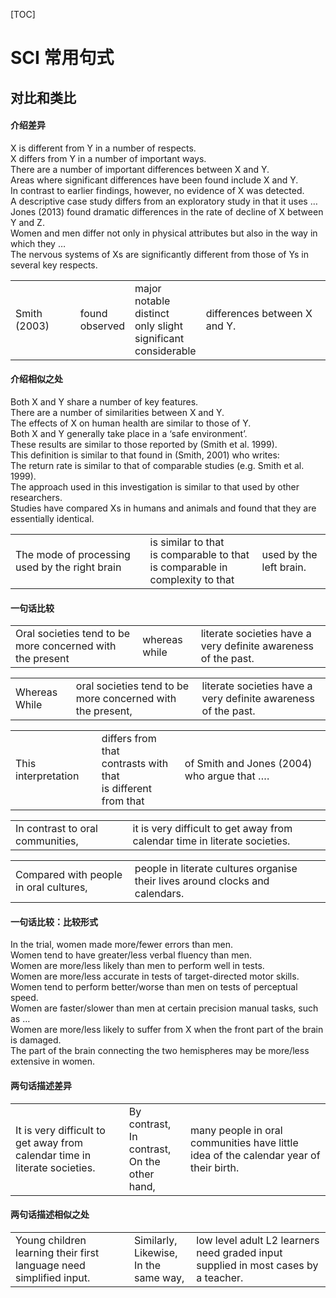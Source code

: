 [TOC]
# SCI 常用句式

## 对比和类比

#### 介绍差异

X is different from Y in a number of respects.<br/>
X differs from Y in a number of important ways.<br/>
There are a number of important differences between X and Y.<br/>
Areas where significant differences have been found include X and Y.<br/>
In contrast to earlier findings, however, no evidence of X was detected.<br/>
A descriptive case study differs from an exploratory study in that it uses …<br/>
Jones (2013) found dramatic differences in the rate of decline of X between Y and Z.<br/>
Women and men differ not only in physical attributes but also in the way in which they …<br/>
The nervous systems of Xs are significantly different from those of Ys in several key respects.<br/>

|              |                    |                                                              |                              |
| ------------ | ------------------ | ------------------------------------------------------------ | ---------------------------- |
| Smith (2003) | found<br/>observed | major<br/>notable<br/>distinct<br/>only slight<br/>significant<br/>considerable | differences between X and Y. |

#### 介绍相似之处

Both X and Y share a number of key features.<br/>
There are a number of similarities between X and Y.<br/>
The effects of X on human health are similar to those of Y.<br/>
Both X and Y generally take place in a ‘safe environment’.<br/>
These results are similar to those reported by (Smith et al. 1999).<br/>
This definition is similar to that found in (Smith, 2001) who writes:<br/>
The return rate is similar to that of comparable studies (e.g. Smith et al. 1999).<br/>
The approach used in this investigation is similar to that used by other researchers.<br/>
Studies have compared Xs in humans and animals and found that they are essentially identical.<br/>

|                                                |                                                              |                         |
| ---------------------------------------------- | ------------------------------------------------------------ | ----------------------- |
| The mode of processing used by the right brain | is similar to that<br/>is comparable to that<br/>is comparable in complexity to that | used by the left brain. |

#### 一句话比较

|                                                           |               |                                                              |
| --------------------------------------------------------- | ------------- | ------------------------------------------------------------ |
| Oral societies tend to be more concerned with the present | whereas while | literate societies have a very definite awareness of the past. |

|               |                                                            |                                                              |
| ------------- | ---------------------------------------------------------- | ------------------------------------------------------------ |
| Whereas While | oral societies tend to be more concerned with the present, | literate societies have a very definite awareness of the past. |

|                     |                                                              |                                             |
| ------------------- | ------------------------------------------------------------ | ------------------------------------------- |
| This interpretation | differs from that<br/>contrasts with that<br/>is different from that | of Smith and Jones (2004) who argue that …. |

|                                  |                                                              |
| -------------------------------- | ------------------------------------------------------------ |
| In contrast to oral communities, | it is very difficult to get away from calendar time in literate societies. |

|                                        |                                                              |
| -------------------------------------- | ------------------------------------------------------------ |
| Compared with people in oral cultures, | people in literate cultures organise their lives around clocks and calendars. |

#### 一句话比较：比较形式

In the trial, women made more/fewer errors than men.<br/>
Women tend to have greater/less verbal fluency than men.<br/>
Women are more/less likely than men to perform well in tests.<br/>
Women are more/less accurate in tests of target-directed motor skills.<br/>
Women tend to perform better/worse than men on tests of perceptual speed.<br/>
Women are faster/slower than men at certain precision manual tasks, such as …<br/>
Women are more/less likely to suffer from X when the front part of the brain is damaged.<br/>
The part of the brain connecting the two hemispheres may be more/less extensive in women.<br/>

#### 两句话描述差异

|                                                              |                                                      |                                                              |
| ------------------------------------------------------------ | ---------------------------------------------------- | ------------------------------------------------------------ |
| It is very difficult to get away from calendar time in literate societies. | By contrast,<br/>In contrast,<br/>On the other hand, | many people in oral communities have little idea of the calendar year of their birth. |

#### 两句话描述相似之处

|                                                              |                                               |                                                              |
| ------------------------------------------------------------ | --------------------------------------------- | ------------------------------------------------------------ |
| Young children learning their first language need simplified input. | Similarly,<br/>Likewise,<br/>In the same way, | low level adult L2 learners need graded input supplied in most cases by a teacher. |

